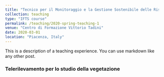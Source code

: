 ```yaml
---
title: "Tecnico per il Monitoraggio e la Gestione Sostenibile delle Risorse Idriche"
collection: teaching
type: "IFTS course"
permalink: /teaching/2020-spring-teaching-1
venue: "Centro di Formazione Vittorio Tadini"
date: 2020-03-01
location: "Piacenza, Italy"
---
```


This is a description of a teaching experience. You can use markdown like any other post.

### Telerilevamento per lo studio della vegetazione

